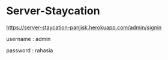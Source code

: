 # Server-Staycation
https://server-staycation-panjisk.herokuapp.com/admin/signin

username : admin

password : rahasia
